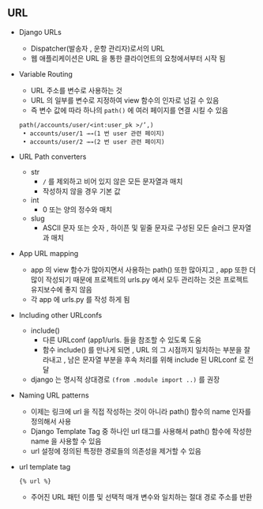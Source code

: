 ## URL

* Django URLs

  * Dispatcher(발송자 , 운항 관리자)로서의 URL
  * 웹 애플리케이션은 URL 을 통한 클라이언트의 요청에서부터 시작 됨

* Variable Routing

  * URL 주소를 변수로 사용하는 것
  * URL 의 일부를 변수로 지정하여 view 함수의 인자로 넘길 수 있음
  * 즉 변수 값에 따라 하나의 `path()` 에 여러 페이지를 연결 시킬 수 있음

  ```
  path(/accounts/user/<int:user_pk >/’,)
   • accounts/user/1 →→(1 번 user 관련 페이지)
   • accounts/user/2 →→(2 번 user 관련 페이지)
  ```

* URL Path converters

  * str
    * `/` 를 제외하고 비어 있지 않은 모든 문자열과 매치
    * 작성하지 않을 경우 기본 값
  * int
    * 0 또는 양의 정수와 매치
  * slug
    * ASCII 문자 또는 숫자 , 하이픈 및 밑줄 문자로 구성된 모든 슬러그 문자열과 매치

* App URL mapping

  * app 의 view 함수가 많아지면서 사용하는 path() 또한 많아지고 , app 또한 더 많이 작성되기 때문에 프로젝트의 urls.py 에서 모두 관리하는 것은 프로젝트 유지보수에 좋지 않음
  * 각 app 에 urls.py 를 작성 하게 됨

* Including other URLconfs

  * include()
    * 다른 URLconf (app1/urls. 들을 참조할 수 있도록 도움
    * 함수 include() 를 만나게 되면 , URL 의 그 시점까지 일치하는 부분을 잘라내고 , 남은 문자열 부분을 후속 처리를 위해 include 된 URLconf 로 전달
  * django 는 명시적 상대경로 `(from .module import ..)` 를 권장

* Naming URL patterns

  * 이제는 링크에 url 을 직접 작성하는 것이 아니라 path() 함수의 name 인자를 정의해서 사용
  * Django Template Tag 중 하나인 url 태그를 사용해서 path() 함수에 작성한 name 을 사용할 수 있음
  * url 설정에 정의된 특정한 경로들의 의존성을 제거할 수 있음

* url template tag

  ```
  {% url %}
  ```

  * 주어진 URL 패턴 이름 및 선택적 매개 변수와 일치하는 절대 경로 주소를 반환